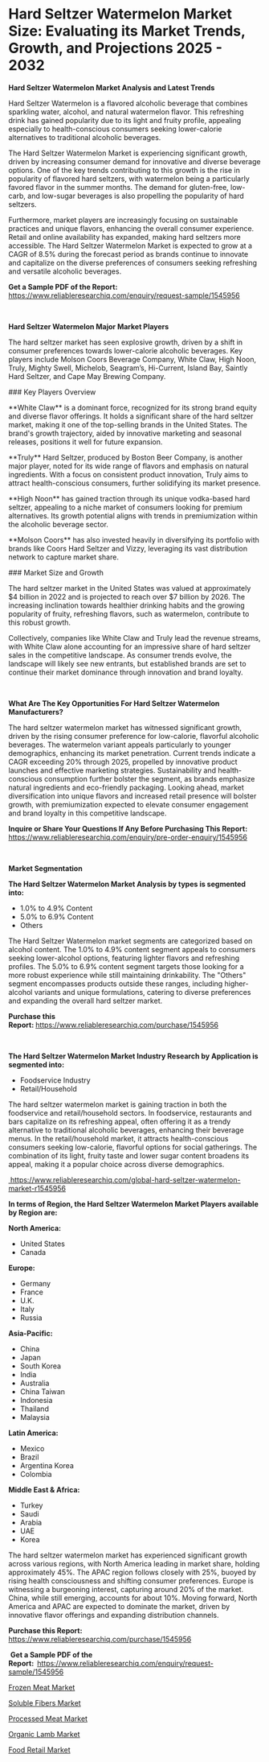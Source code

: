 <p><h1>Hard Seltzer Watermelon Market Size: Evaluating its Market Trends, Growth, and Projections 2025 - 2032</h1></p><p><strong>Hard Seltzer Watermelon Market Analysis and Latest Trends</strong></p>
<p><p>Hard Seltzer Watermelon is a flavored alcoholic beverage that combines sparkling water, alcohol, and natural watermelon flavor. This refreshing drink has gained popularity due to its light and fruity profile, appealing especially to health-conscious consumers seeking lower-calorie alternatives to traditional alcoholic beverages. </p><p>The Hard Seltzer Watermelon Market is experiencing significant growth, driven by increasing consumer demand for innovative and diverse beverage options. One of the key trends contributing to this growth is the rise in popularity of flavored hard seltzers, with watermelon being a particularly favored flavor in the summer months. The demand for gluten-free, low-carb, and low-sugar beverages is also propelling the popularity of hard seltzers.</p><p>Furthermore, market players are increasingly focusing on sustainable practices and unique flavors, enhancing the overall consumer experience. Retail and online availability has expanded, making hard seltzers more accessible. The Hard Seltzer Watermelon Market is expected to grow at a CAGR of 8.5% during the forecast period as brands continue to innovate and capitalize on the diverse preferences of consumers seeking refreshing and versatile alcoholic beverages.</p></p>
<p><strong>Get a Sample PDF of the Report:&nbsp;</strong> <a href="https://www.reliableresearchiq.com/enquiry/request-sample/1545956?utm_campaign=1137&utm_medium=2&utm_source=Github&utm_content=ia&utm_term=07042025&utm_id=hard-seltzer-watermelon">https://www.reliableresearchiq.com/enquiry/request-sample/1545956</a></p>
<p>&nbsp;</p>
<p><strong>Hard Seltzer Watermelon Major Market Players</strong></p>
<p><p>The hard seltzer market has seen explosive growth, driven by a shift in consumer preferences towards lower-calorie alcoholic beverages. Key players include Molson Coors Beverage Company, White Claw, High Noon, Truly, Mighty Swell, Michelob, Seagram’s, Hi-Current, Island Bay, Saintly Hard Seltzer, and Cape May Brewing Company.</p><p>### Key Players Overview</p><p>**White Claw** is a dominant force, recognized for its strong brand equity and diverse flavor offerings. It holds a significant share of the hard seltzer market, making it one of the top-selling brands in the United States. The brand's growth trajectory, aided by innovative marketing and seasonal releases, positions it well for future expansion.</p><p>**Truly** Hard Seltzer, produced by Boston Beer Company, is another major player, noted for its wide range of flavors and emphasis on natural ingredients. With a focus on consistent product innovation, Truly aims to attract health-conscious consumers, further solidifying its market presence.</p><p>**High Noon** has gained traction through its unique vodka-based hard seltzer, appealing to a niche market of consumers looking for premium alternatives. Its growth potential aligns with trends in premiumization within the alcoholic beverage sector.</p><p>**Molson Coors** has also invested heavily in diversifying its portfolio with brands like Coors Hard Seltzer and Vizzy, leveraging its vast distribution network to capture market share.</p><p>### Market Size and Growth</p><p>The hard seltzer market in the United States was valued at approximately $4 billion in 2022 and is projected to reach over $7 billion by 2026. The increasing inclination towards healthier drinking habits and the growing popularity of fruity, refreshing flavors, such as watermelon, contribute to this robust growth.</p><p>Collectively, companies like White Claw and Truly lead the revenue streams, with White Claw alone accounting for an impressive share of hard seltzer sales in the competitive landscape. As consumer trends evolve, the landscape will likely see new entrants, but established brands are set to continue their market dominance through innovation and brand loyalty.</p></p>
<p>&nbsp;</p>
<p><strong>What Are The Key Opportunities For Hard Seltzer Watermelon Manufacturers?</strong></p>
<p><p>The hard seltzer watermelon market has witnessed significant growth, driven by the rising consumer preference for low-calorie, flavorful alcoholic beverages. The watermelon variant appeals particularly to younger demographics, enhancing its market penetration. Current trends indicate a CAGR exceeding 20% through 2025, propelled by innovative product launches and effective marketing strategies. Sustainability and health-conscious consumption further bolster the segment, as brands emphasize natural ingredients and eco-friendly packaging. Looking ahead, market diversification into unique flavors and increased retail presence will bolster growth, with premiumization expected to elevate consumer engagement and brand loyalty in this competitive landscape.</p></p>
<p><strong>Inquire or Share Your Questions If Any Before Purchasing This Report:</strong> <a href="https://www.reliableresearchiq.com/enquiry/pre-order-enquiry/1545956?utm_campaign=1137&utm_medium=2&utm_source=Github&utm_content=ia&utm_term=07042025&utm_id=hard-seltzer-watermelon">https://www.reliableresearchiq.com/enquiry/pre-order-enquiry/1545956</a></p>
<p>&nbsp;</p>
<p><strong>Market Segmentation</strong></p>
<p><strong>The Hard Seltzer Watermelon Market Analysis by types is segmented into:</strong></p>
<p><ul><li>1.0% to 4.9% Content</li><li>5.0% to 6.9% Content</li><li>Others</li></ul></p>
<p><p>The Hard Seltzer Watermelon market segments are categorized based on alcohol content. The 1.0% to 4.9% content segment appeals to consumers seeking lower-alcohol options, featuring lighter flavors and refreshing profiles. The 5.0% to 6.9% content segment targets those looking for a more robust experience while still maintaining drinkability. The "Others" segment encompasses products outside these ranges, including higher-alcohol variants and unique formulations, catering to diverse preferences and expanding the overall hard seltzer market.</p></p>
<p><strong>Purchase this Report:&nbsp;</strong><a href="https://www.reliableresearchiq.com/purchase/1545956?utm_campaign=1137&utm_medium=2&utm_source=Github&utm_content=ia&utm_term=07042025&utm_id=hard-seltzer-watermelon">https://www.reliableresearchiq.com/purchase/1545956</a></p>
<p>&nbsp;</p>
<p><strong>The Hard Seltzer Watermelon Market Industry Research by Application is segmented into:</strong></p>
<p><ul><li>Foodservice Industry</li><li>Retail/Household</li></ul></p>
<p><p>The hard seltzer watermelon market is gaining traction in both the foodservice and retail/household sectors. In foodservice, restaurants and bars capitalize on its refreshing appeal, often offering it as a trendy alternative to traditional alcoholic beverages, enhancing their beverage menus. In the retail/household market, it attracts health-conscious consumers seeking low-calorie, flavorful options for social gatherings. The combination of its light, fruity taste and lower sugar content broadens its appeal, making it a popular choice across diverse demographics.</p></p>
<p><a href="https://www.reliableresearchiq.com/global-hard-seltzer-watermelon-market-r1545956?utm_campaign=1137&utm_medium=2&utm_source=Github&utm_content=ia&utm_term=07042025&utm_id=hard-seltzer-watermelon">&nbsp;https://www.reliableresearchiq.com/global-hard-seltzer-watermelon-market-r1545956</a></p>
<p><strong>In terms of Region, the Hard Seltzer Watermelon Market Players available by Region are:</strong></p>
<p>
    <p> <strong> North America: </strong>
        <ul>
            <li>United States</li>
            <li>Canada</li>
        </ul>
        </p> 
    <p> <strong> Europe: </strong>
        <ul>
            <li>Germany</li>
            <li>France</li>
            <li>U.K.</li>
            <li>Italy</li>
            <li>Russia</li>
        </ul>
        </p> 
    <p> <strong> Asia-Pacific: </strong>
        <ul>
            <li>China</li>
            <li>Japan</li>
            <li>South Korea</li>
            <li>India</li>
            <li>Australia</li>
            <li>China Taiwan</li>
            <li>Indonesia</li>
            <li>Thailand</li>
            <li>Malaysia</li>
        </ul>
        </p> 
    <p> <strong> Latin America: </strong>
        <ul>
            <li>Mexico</li>
            <li>Brazil</li>
            <li>Argentina Korea</li>
            <li>Colombia</li>
        </ul>
        </p> 
    <p> <strong> Middle East & Africa: </strong>
        <ul>
            <li>Turkey</li>
            <li>Saudi</li>
            <li>Arabia</li>
            <li>UAE</li>
            <li>Korea</li>
        </ul>
    </p>
    </p>
<p><p>The hard seltzer watermelon market has experienced significant growth across various regions, with North America leading in market share, holding approximately 45%. The APAC region follows closely with 25%, buoyed by rising health consciousness and shifting consumer preferences. Europe is witnessing a burgeoning interest, capturing around 20% of the market. China, while still emerging, accounts for about 10%. Moving forward, North America and APAC are expected to dominate the market, driven by innovative flavor offerings and expanding distribution channels.</p></p>
<p><strong>Purchase this Report: </strong><a href="https://www.reliableresearchiq.com/purchase/1545956?utm_campaign=1137&utm_medium=2&utm_source=Github&utm_content=ia&utm_term=07042025&utm_id=hard-seltzer-watermelon">https://www.reliableresearchiq.com/purchase/1545956</a></p>
<p>&nbsp;<strong>Get a Sample PDF of the Report:&nbsp;&nbsp;</strong><a href="https://www.reliableresearchiq.com/enquiry/request-sample/1545956?utm_campaign=1137&utm_medium=2&utm_source=Github&utm_content=ia&utm_term=07042025&utm_id=hard-seltzer-watermelon">https://www.reliableresearchiq.com/enquiry/request-sample/1545956</a></p>
<p><strong></strong></p>
<p><p><a href="https://github.com/doganaqev/Market-Research-Report-List-1/blob/main/frozen-meat-market.md?utm_campaign=1137&utm_medium=2&utm_source=Github&utm_content=ia&utm_term=07042025&utm_id=hard-seltzer-watermelon">Frozen Meat Market</a></p><p><a href="https://github.com/burnicndole/Market-Research-Report-List-1/blob/main/soluble-fibers-market.md?utm_campaign=1137&utm_medium=2&utm_source=Github&utm_content=ia&utm_term=07042025&utm_id=hard-seltzer-watermelon">Soluble Fibers Market</a></p><p><a href="https://github.com/navodfetiya/Market-Research-Report-List-1/blob/main/processed-meat-market.md?utm_campaign=1137&utm_medium=2&utm_source=Github&utm_content=ia&utm_term=07042025&utm_id=hard-seltzer-watermelon">Processed Meat Market</a></p><p><a href="https://github.com/cevzarvargem/Market-Research-Report-List-1/blob/main/organic-lamb-market.md?utm_campaign=1137&utm_medium=2&utm_source=Github&utm_content=ia&utm_term=07042025&utm_id=hard-seltzer-watermelon">Organic Lamb Market</a></p><p><a href="https://github.com/omemaeuseda/Market-Research-Report-List-1/blob/main/food-retail-market.md?utm_campaign=1137&utm_medium=2&utm_source=Github&utm_content=ia&utm_term=07042025&utm_id=hard-seltzer-watermelon">Food Retail Market</a></p></p>